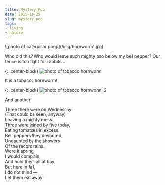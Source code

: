 ```yaml
---
title: Mystery Poo
date: 2015-10-25
slug: mystery_poo
tags:
- living
- nature
---
```


<div class="text--center">
![photo of caterpillar poop](/img/hornworm1.jpg)<!-- {: .img-fluid .border .rounded } -->
</div>

Who did this? Who would leave such mighty poo below my bell pepper? Our fence is too tight for rabbits...

<!-- truncate -->

{: .center-block}
![photo of tobacco hornworm](/img/hornworm2.jpg)<!-- {: .img-fluid .border .rounded } -->

It is a tobacco hornworm!

{: .center-block}
![photo of tobacco hornworm, 2](/img/hornworm3.jpg)<!-- {: .img-fluid .border .rounded } -->

And another!

Three there were on Wednesday<br>
(That could be seen, anyway),<br>
Leaving a mighty mess.<br>
Three were joined by five today,<br>
Eating tomatoes in excess.<br>
Bell peppers they devoured,<br>
Undaunted by the showers<br>
Of the record rains.<br>
Were it spring,<br>
I would complain,<br>
And hold them all at bay.<br>
But here in fall,<br>
I do not mind &mdash;<br>
Let them eat away!<br>
